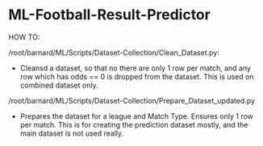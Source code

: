 # ML-Football-Result-Predictor


HOW TO:

/root/barnard/ML/Scripts/Dataset-Collection/Clean_Dataset.py:

- Cleansd a dataset, so that no there are only 1 row per match, and any row which has odds == 0 is dropped from the dataset. This is used on combined dataset only.

/root/barnard/ML/Scripts/Dataset-Collection/Prepare_Dataset_updated.py

- Prepares the dataset for a league and Match Type. Ensures only 1 row per match. This is for creating the prediction dataset mostly, and the main dataset is not used really.




